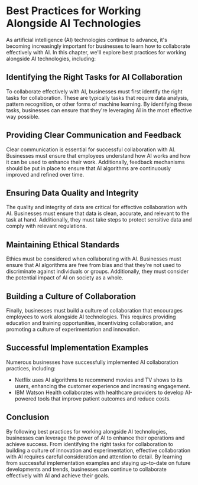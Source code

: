 # Best Practices for Working Alongside AI Technologies

As artificial intelligence (AI) technologies continue to advance, it's becoming increasingly important for businesses to learn how to collaborate effectively with AI. In this chapter, we'll explore best practices for working alongside AI technologies, including:

Identifying the Right Tasks for AI Collaboration
------------------------------------------------

To collaborate effectively with AI, businesses must first identify the right tasks for collaboration. These are typically tasks that require data analysis, pattern recognition, or other forms of machine learning. By identifying these tasks, businesses can ensure that they're leveraging AI in the most effective way possible.

Providing Clear Communication and Feedback
------------------------------------------

Clear communication is essential for successful collaboration with AI. Businesses must ensure that employees understand how AI works and how it can be used to enhance their work. Additionally, feedback mechanisms should be put in place to ensure that AI algorithms are continuously improved and refined over time.

Ensuring Data Quality and Integrity
-----------------------------------

The quality and integrity of data are critical for effective collaboration with AI. Businesses must ensure that data is clean, accurate, and relevant to the task at hand. Additionally, they must take steps to protect sensitive data and comply with relevant regulations.

Maintaining Ethical Standards
-----------------------------

Ethics must be considered when collaborating with AI. Businesses must ensure that AI algorithms are free from bias and that they're not used to discriminate against individuals or groups. Additionally, they must consider the potential impact of AI on society as a whole.

Building a Culture of Collaboration
-----------------------------------

Finally, businesses must build a culture of collaboration that encourages employees to work alongside AI technologies. This requires providing education and training opportunities, incentivizing collaboration, and promoting a culture of experimentation and innovation.

Successful Implementation Examples
----------------------------------

Numerous businesses have successfully implemented AI collaboration practices, including:

* Netflix uses AI algorithms to recommend movies and TV shows to its users, enhancing the customer experience and increasing engagement.
* IBM Watson Health collaborates with healthcare providers to develop AI-powered tools that improve patient outcomes and reduce costs.

Conclusion
----------

By following best practices for working alongside AI technologies, businesses can leverage the power of AI to enhance their operations and achieve success. From identifying the right tasks for collaboration to building a culture of innovation and experimentation, effective collaboration with AI requires careful consideration and attention to detail. By learning from successful implementation examples and staying up-to-date on future developments and trends, businesses can continue to collaborate effectively with AI and achieve their goals.
